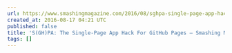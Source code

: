 ```yaml
---
url: https://www.smashingmagazine.com/2016/08/sghpa-single-page-app-hack-github-pages/
created_at: 2016-08-17 04:21 UTC
published: false
title: 'S(GH)PA: The Single-Page App Hack For GitHub Pages – Smashing Magazine'
tags: []
---
```



